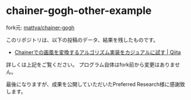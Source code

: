 # chainer-gogh-other-example

fork元: [mattya/chainer-gogh](https://github.com/mattya/chainer-gogh)

このリポジトリは、以下の投稿のデータ、結果を残したものです。

- [Chainerでの画風を変換するアルゴリズム実装をカジュアルに試す | Qiita](http://qiita.com/daisukelab/items/d08fb878b87c94218dfb)

詳しくは上記をご覧ください。
プログラム自体はfork前から変更はありません。

最後になりますが、成果を公開していただいたPreferred Research様に感謝致します。


